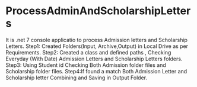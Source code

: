# ProcessAdminAndScholarshipLetters
It is .net 7 console applicatio to process Admission letters and Scholarship Letters.
Step1: Created Folders(Input, Archive,Output) in Local Drive as per Requirements.
Step2: Created a class and defined paths , Checking Everyday (With Date) Admission Letters and Scholarship Letters folders.
Step3: Using Student id Checking Both Admission folder files and Scholarship folder files.
Step4:If found a match Both Admission Letter and Scholarship letter Combining and Saving in Output Folder.
